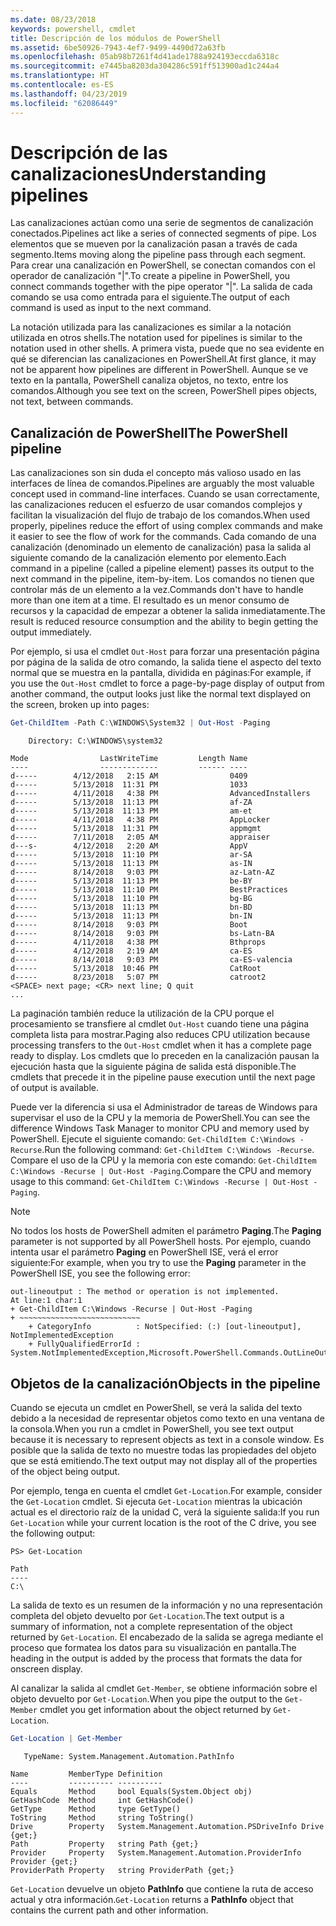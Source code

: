 ```yaml
---
ms.date: 08/23/2018
keywords: powershell, cmdlet
title: Descripción de los módulos de PowerShell
ms.assetid: 6be50926-7943-4ef7-9499-4490d72a63fb
ms.openlocfilehash: 05ab98b7261f4d41ade1788a924193eccda6318c
ms.sourcegitcommit: e7445ba8203da304286c591ff513900ad1c244a4
ms.translationtype: HT
ms.contentlocale: es-ES
ms.lasthandoff: 04/23/2019
ms.locfileid: "62086449"
---
```

# <a name="understanding-pipelines"></a><span data-ttu-id="047c3-103">Descripción de las canalizaciones</span><span class="sxs-lookup"><span data-stu-id="047c3-103">Understanding pipelines</span></span>

<span data-ttu-id="047c3-104">Las canalizaciones actúan como una serie de segmentos de canalización conectados.</span><span class="sxs-lookup"><span data-stu-id="047c3-104">Pipelines act like a series of connected segments of pipe.</span></span> <span data-ttu-id="047c3-105">Los elementos que se mueven por la canalización pasan a través de cada segmento.</span><span class="sxs-lookup"><span data-stu-id="047c3-105">Items moving along the pipeline pass through each segment.</span></span> <span data-ttu-id="047c3-106">Para crear una canalización en PowerShell, se conectan comandos con el operador de canalización "|".</span><span class="sxs-lookup"><span data-stu-id="047c3-106">To create a pipeline in PowerShell, you connect commands together with the pipe operator "|".</span></span> <span data-ttu-id="047c3-107">La salida de cada comando se usa como entrada para el siguiente.</span><span class="sxs-lookup"><span data-stu-id="047c3-107">The output of each command is used as input to the next command.</span></span>

<span data-ttu-id="047c3-108">La notación utilizada para las canalizaciones es similar a la notación utilizada en otros shells.</span><span class="sxs-lookup"><span data-stu-id="047c3-108">The notation used for pipelines is similar to the notation used in other shells.</span></span> <span data-ttu-id="047c3-109">A primera vista, puede que no sea evidente en qué se diferencian las canalizaciones en PowerShell.</span><span class="sxs-lookup"><span data-stu-id="047c3-109">At first glance, it may not be apparent how pipelines are different in PowerShell.</span></span> <span data-ttu-id="047c3-110">Aunque se ve texto en la pantalla, PowerShell canaliza objetos, no texto, entre los comandos.</span><span class="sxs-lookup"><span data-stu-id="047c3-110">Although you see text on the screen, PowerShell pipes objects, not text, between commands.</span></span>

## <a name="the-powershell-pipeline"></a><span data-ttu-id="047c3-111">Canalización de PowerShell</span><span class="sxs-lookup"><span data-stu-id="047c3-111">The PowerShell pipeline</span></span>

<span data-ttu-id="047c3-112">Las canalizaciones son sin duda el concepto más valioso usado en las interfaces de línea de comandos.</span><span class="sxs-lookup"><span data-stu-id="047c3-112">Pipelines are arguably the most valuable concept used in command-line interfaces.</span></span> <span data-ttu-id="047c3-113">Cuando se usan correctamente, las canalizaciones reducen el esfuerzo de usar comandos complejos y facilitan la visualización del flujo de trabajo de los comandos.</span><span class="sxs-lookup"><span data-stu-id="047c3-113">When used properly, pipelines reduce the effort of using complex commands and make it easier to see the flow of work for the commands.</span></span> <span data-ttu-id="047c3-114">Cada comando de una canalización (denominado un elemento de canalización) pasa la salida al siguiente comando de la canalización elemento por elemento.</span><span class="sxs-lookup"><span data-stu-id="047c3-114">Each command in a pipeline (called a pipeline element) passes its output to the next command in the pipeline, item-by-item.</span></span> <span data-ttu-id="047c3-115">Los comandos no tienen que controlar más de un elemento a la vez.</span><span class="sxs-lookup"><span data-stu-id="047c3-115">Commands don't have to handle more than one item at a time.</span></span> <span data-ttu-id="047c3-116">El resultado es un menor consumo de recursos y la capacidad de empezar a obtener la salida inmediatamente.</span><span class="sxs-lookup"><span data-stu-id="047c3-116">The result is reduced resource consumption and the ability to begin getting the output immediately.</span></span>

<span data-ttu-id="047c3-117">Por ejemplo, si usa el cmdlet `Out-Host` para forzar una presentación página por página de la salida de otro comando, la salida tiene el aspecto del texto normal que se muestra en la pantalla, dividida en páginas:</span><span class="sxs-lookup"><span data-stu-id="047c3-117">For example, if you use the `Out-Host` cmdlet to force a page-by-page display of output from another command, the output looks just like the normal text displayed on the screen, broken up into pages:</span></span>

```powershell
Get-ChildItem -Path C:\WINDOWS\System32 | Out-Host -Paging
```

```Output
    Directory: C:\WINDOWS\system32

Mode                LastWriteTime         Length Name
----                -------------         ------ ----
d-----        4/12/2018   2:15 AM                0409
d-----        5/13/2018  11:31 PM                1033
d-----        4/11/2018   4:38 PM                AdvancedInstallers
d-----        5/13/2018  11:13 PM                af-ZA
d-----        5/13/2018  11:13 PM                am-et
d-----        4/11/2018   4:38 PM                AppLocker
d-----        5/13/2018  11:31 PM                appmgmt
d-----        7/11/2018   2:05 AM                appraiser
d---s-        4/12/2018   2:20 AM                AppV
d-----        5/13/2018  11:10 PM                ar-SA
d-----        5/13/2018  11:13 PM                as-IN
d-----        8/14/2018   9:03 PM                az-Latn-AZ
d-----        5/13/2018  11:13 PM                be-BY
d-----        5/13/2018  11:10 PM                BestPractices
d-----        5/13/2018  11:10 PM                bg-BG
d-----        5/13/2018  11:13 PM                bn-BD
d-----        5/13/2018  11:13 PM                bn-IN
d-----        8/14/2018   9:03 PM                Boot
d-----        8/14/2018   9:03 PM                bs-Latn-BA
d-----        4/11/2018   4:38 PM                Bthprops
d-----        4/12/2018   2:19 AM                ca-ES
d-----        8/14/2018   9:03 PM                ca-ES-valencia
d-----        5/13/2018  10:46 PM                CatRoot
d-----        8/23/2018   5:07 PM                catroot2
<SPACE> next page; <CR> next line; Q quit
...
```

<span data-ttu-id="047c3-118">La paginación también reduce la utilización de la CPU porque el procesamiento se transfiere al cmdlet `Out-Host` cuando tiene una página completa lista para mostrar.</span><span class="sxs-lookup"><span data-stu-id="047c3-118">Paging also reduces CPU utilization because processing transfers to the `Out-Host` cmdlet when it has a complete page ready to display.</span></span> <span data-ttu-id="047c3-119">Los cmdlets que lo preceden en la canalización pausan la ejecución hasta que la siguiente página de salida está disponible.</span><span class="sxs-lookup"><span data-stu-id="047c3-119">The cmdlets that precede it in the pipeline pause execution until the next page of output is available.</span></span>

<span data-ttu-id="047c3-120">Puede ver la diferencia si usa el Administrador de tareas de Windows para supervisar el uso de la CPU y la memoria de PowerShell.</span><span class="sxs-lookup"><span data-stu-id="047c3-120">You can see the difference Windows Task Manager to monitor CPU and memory used by PowerShell.</span></span> <span data-ttu-id="047c3-121">Ejecute el siguiente comando: `Get-ChildItem C:\Windows -Recurse`.</span><span class="sxs-lookup"><span data-stu-id="047c3-121">Run the following command: `Get-ChildItem C:\Windows -Recurse`.</span></span> <span data-ttu-id="047c3-122">Compare el uso de la CPU y la memoria con este comando: `Get-ChildItem C:\Windows -Recurse | Out-Host -Paging`.</span><span class="sxs-lookup"><span data-stu-id="047c3-122">Compare the CPU and memory usage to this command: `Get-ChildItem C:\Windows -Recurse | Out-Host -Paging`.</span></span>

> [!NOTE]
> <span data-ttu-id="047c3-123">No todos los hosts de PowerShell admiten el parámetro **Paging**.</span><span class="sxs-lookup"><span data-stu-id="047c3-123">The **Paging** parameter is not supported by all PowerShell hosts.</span></span> <span data-ttu-id="047c3-124">Por ejemplo, cuando intenta usar el parámetro **Paging** en PowerShell ISE, verá el error siguiente:</span><span class="sxs-lookup"><span data-stu-id="047c3-124">For example, when you try to use the **Paging** parameter in the PowerShell ISE, you see the following error:</span></span>
>
> ```Output
> out-lineoutput : The method or operation is not implemented.
> At line:1 char:1
> + Get-ChildItem C:\Windows -Recurse | Out-Host -Paging
> + ~~~~~~~~~~~~~~~~~~~~~~~~~~~
>     + CategoryInfo          : NotSpecified: (:) [out-lineoutput], NotImplementedException
>     + FullyQualifiedErrorId : System.NotImplementedException,Microsoft.PowerShell.Commands.OutLineOutputCommand
> ```

## <a name="objects-in-the-pipeline"></a><span data-ttu-id="047c3-125">Objetos de la canalización</span><span class="sxs-lookup"><span data-stu-id="047c3-125">Objects in the pipeline</span></span>

<span data-ttu-id="047c3-126">Cuando se ejecuta un cmdlet en PowerShell, se verá la salida del texto debido a la necesidad de representar objetos como texto en una ventana de la consola.</span><span class="sxs-lookup"><span data-stu-id="047c3-126">When you run a cmdlet in PowerShell, you see text output because it is necessary to represent objects as text in a console window.</span></span> <span data-ttu-id="047c3-127">Es posible que la salida de texto no muestre todas las propiedades del objeto que se está emitiendo.</span><span class="sxs-lookup"><span data-stu-id="047c3-127">The text output may not display all of the properties of the object being output.</span></span>

<span data-ttu-id="047c3-128">Por ejemplo, tenga en cuenta el cmdlet `Get-Location`.</span><span class="sxs-lookup"><span data-stu-id="047c3-128">For example, consider the `Get-Location` cmdlet.</span></span> <span data-ttu-id="047c3-129">Si ejecuta `Get-Location` mientras la ubicación actual es el directorio raíz de la unidad C, verá la siguiente salida:</span><span class="sxs-lookup"><span data-stu-id="047c3-129">If you run `Get-Location` while your current location is the root of the C drive, you see the following output:</span></span>

```
PS> Get-Location

Path
----
C:\
```

<span data-ttu-id="047c3-130">La salida de texto es un resumen de la información y no una representación completa del objeto devuelto por `Get-Location`.</span><span class="sxs-lookup"><span data-stu-id="047c3-130">The text output is a summary of information, not a complete representation of the object returned by `Get-Location`.</span></span> <span data-ttu-id="047c3-131">El encabezado de la salida se agrega mediante el proceso que formatea los datos para su visualización en pantalla.</span><span class="sxs-lookup"><span data-stu-id="047c3-131">The heading in the output is added by the process that formats the data for onscreen display.</span></span>

<span data-ttu-id="047c3-132">Al canalizar la salida al cmdlet `Get-Member`, se obtiene información sobre el objeto devuelto por `Get-Location`.</span><span class="sxs-lookup"><span data-stu-id="047c3-132">When you pipe the output to the `Get-Member` cmdlet you get information about the object returned by `Get-Location`.</span></span>

```powershell
Get-Location | Get-Member
```

```Output
   TypeName: System.Management.Automation.PathInfo

Name         MemberType Definition
----         ---------- ----------
Equals       Method     bool Equals(System.Object obj)
GetHashCode  Method     int GetHashCode()
GetType      Method     type GetType()
ToString     Method     string ToString()
Drive        Property   System.Management.Automation.PSDriveInfo Drive {get;}
Path         Property   string Path {get;}
Provider     Property   System.Management.Automation.ProviderInfo Provider {get;}
ProviderPath Property   string ProviderPath {get;}
```

<span data-ttu-id="047c3-133">`Get-Location` devuelve un objeto **PathInfo** que contiene la ruta de acceso actual y otra información.</span><span class="sxs-lookup"><span data-stu-id="047c3-133">`Get-Location` returns a **PathInfo** object that contains the current path and other information.</span></span>
